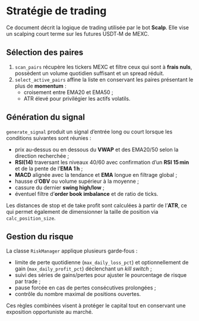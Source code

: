 # Stratégie de trading

Ce document décrit la logique de trading utilisée par le bot **Scalp**. Elle vise un scalping court terme sur les futures USDT‑M de MEXC.

## Sélection des paires

1. `scan_pairs` récupère les tickers MEXC et filtre ceux qui sont à **frais nuls**, possèdent un volume quotidien suffisant et un spread réduit.
2. `select_active_pairs` affine la liste en conservant les paires présentant le plus de **momentum** :
   - croisement entre EMA20 et EMA50 ;
   - ATR élevé pour privilégier les actifs volatils.

## Génération du signal

`generate_signal` produit un signal d’entrée long ou court lorsque les conditions suivantes sont réunies :

- prix au‑dessus ou en dessous du **VWAP** et des EMA20/50 selon la direction recherchée ;
- **RSI(14)** traversant les niveaux 40/60 avec confirmation d’un **RSI 15 min** et de la pente de l’**EMA 1 h** ;
- **MACD** alignée avec la tendance et **EMA** longue en filtrage global ;
- hausse d’**OBV** ou volume supérieur à la moyenne ;
- cassure du dernier **swing high/low** ;
- éventuel filtre d’**order book imbalance** et de ratio de ticks.

Les distances de stop et de take profit sont calculées à partir de l’**ATR**, ce qui permet également de dimensionner la taille de position via `calc_position_size`.

## Gestion du risque

La classe `RiskManager` applique plusieurs garde‑fous :

- limite de perte quotidienne (`max_daily_loss_pct`) et optionnellement de gain (`max_daily_profit_pct`) déclenchant un *kill switch* ;
- suivi des séries de gains/pertes pour ajuster le pourcentage de risque par trade ;
- pause forcée en cas de pertes consécutives prolongées ;
- contrôle du nombre maximal de positions ouvertes.

Ces règles combinées visent à protéger le capital tout en conservant une exposition opportuniste au marché.
